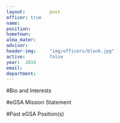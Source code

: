 ```yaml
---
layout:     	post
officer: true
name:      	
position: 	
hometown: 		
alma_mater: 	
advisor: 		
header-img: 	"img/officers/blank.jpg"
active: 		false
year:  2014
email: 			
department: 	
---
```


#Bio and Interests


#eGSA Mission Statement


#Past eGSA Position(s)
